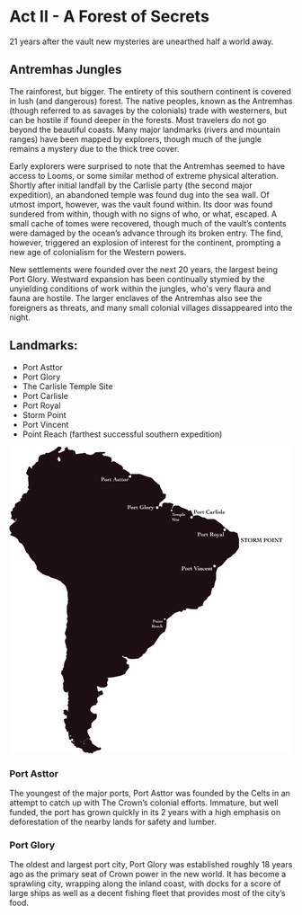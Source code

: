 # Act II - A Forest of Secrets

21 years after the vault new mysteries are unearthed half a world away.

## Antremhas Jungles

The rainforest, but bigger. The entirety of this southern continent is covered in lush (and dangerous) forest. The native peoples, known as the Antremhas (though referred to as savages by the colonials) trade with westerners, but can be hostile if found deeper in the forests. Most travelers do not go beyond the beautiful coasts. Many major landmarks (rivers and mountain ranges) have been mapped by explorers, though much of the jungle remains a mystery due to the thick tree cover.

Early explorers were surprised to note that the Antremhas seemed to have access to Looms, or some similar method of extreme physical alteration. Shortly after initial landfall by the Carlisle party (the second major expedition), an abandoned temple was found dug into the sea wall. Of utmost import, however, was the vault found within. Its door was found sundered from within, though with no signs of who, or what, escaped. A small cache of tomes were recovered, though much of the vault’s contents were damaged by the ocean’s advance through its broken entry. The find, however, triggered an explosion of interest for the continent, prompting a new age of colonialism for the Western powers.

New settlements were founded over the next 20 years, the largest being Port Glory. Westward expansion has been continually stymied by the unyielding conditions of work within the jungles, who's very flaura and fauna are hostile. The larger enclaves of the Antremhas also see the foreigners as threats, and many small colonial villages dissappeared into the night.

## Landmarks:

- Port Asttor
- Port Glory
- The Carlisle Temple Site
- Port Carlisle
- Port Royal
- Storm Point
- Port Vincent
- Point Reach (farthest successful southern expedition)

![map](map.png)

### Port Asttor

The youngest of the major ports, Port Asttor was founded by the Celts in an attempt to catch up with The Crown’s colonial efforts. Immature, but well funded, the port has grown quickly in its 2 years with a high emphasis on deforestation of the nearby lands for safety and lumber.

### Port Glory

The oldest and largest port city, Port Glory was established roughly 18 years ago as the primary seat of Crown power in the new world. It has become a sprawling city, wrapping along the inland coast, with docks for a score of large ships as well as a decent fishing fleet that provides most of the city’s food.